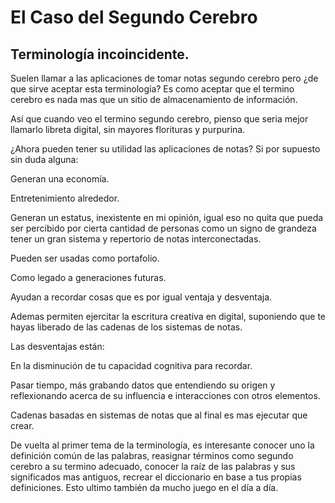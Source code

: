 # El Caso del Segundo Cerebro
## Terminología incoincidente.
Suelen llamar a las aplicaciones de tomar notas segundo cerebro pero ¿de que sirve aceptar esta terminología? Es como aceptar que el termino cerebro es nada mas que un sitio de almacenamiento de información.

Así que cuando veo el termino segundo cerebro, pienso que seria mejor llamarlo libreta digital, sin mayores florituras y purpurina.

¿Ahora pueden tener su utilidad las aplicaciones de notas? Si por supuesto sin duda alguna:

Generan una economía.

Entretenimiento alrededor.

Generan un estatus, inexistente en mi opinión, igual eso no quita que pueda ser percibido por cierta cantidad de personas como un signo de grandeza tener un gran sistema y repertorio de notas interconectadas.

Pueden ser usadas como portafolio.

Como legado a generaciones futuras.

Ayudan a recordar cosas que es por igual ventaja y desventaja.

Ademas permiten ejercitar la escritura creativa en digital, suponiendo que te hayas liberado de las cadenas de los sistemas de notas.

Las desventajas están:

En la disminución de tu capacidad cognitiva para recordar.

Pasar tiempo, más grabando datos que entendiendo su origen y reflexionando acerca de su influencia e interacciones con otros elementos.

Cadenas basadas en sistemas de notas que al final es mas ejecutar que crear.

De vuelta al primer tema de la terminología, es interesante conocer uno la definición común de las palabras, reasignar términos como segundo cerebro a su termino adecuado, conocer la raíz de las palabras y sus significados mas antiguos, recrear el diccionario en base a tus propias definiciones. Esto ultimo también da mucho juego en el día a día.
